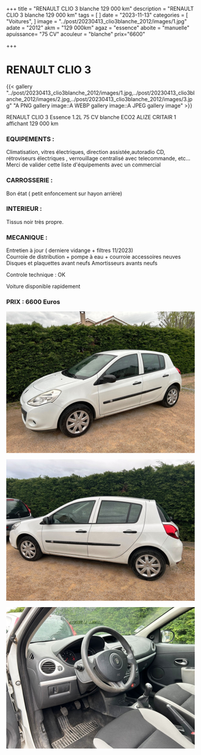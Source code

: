 +++
title = "RENAULT CLIO 3 blanche 129 000 km"
description = "RENAULT CLIO 3 blanche 129 000 km"
tags = [
]
date = "2023-11-13"
categories = [
    "Voitures",
]
image = "../post/20230413_clio3blanche_2012/images/1.jpg"
adate = "2012"
akm = "129 000km"
agaz = "essence"
aboite = "manuelle"
apuissance= "75 CV"
acouleur = "blanche"
prix="6600"

+++

# RENAULT CLIO 3

{{< gallery "../post/20230413_clio3blanche_2012/images/1.jpg,../post/20230413_clio3blanche_2012/images/2.jpg,../post/20230413_clio3blanche_2012/images/3.jpg" "A PNG gallery image::A WEBP gallery image::A JPEG gallery image" >}}


RENAULT CLIO 3 Essence 1.2L 75 CV blanche ECO2 ALIZE CRITAIR 1 affichant 129 000 km

### EQUIPEMENTS :
Climatisation, vitres électriques, direction assistée,autoradio CD, rétroviseurs électriques , verrouillage centralisé avec telecommande, etc...
Merci de valider cette liste d'équipements avec un commercial

### CARROSSERIE :
Bon état ( petit enfoncement sur hayon arrière)

### INTERIEUR :
Tissus noir très propre.

### MECANIQUE :
Entretien à jour ( derniere vidange + filtres 11/2023)	
Courroie de distribution + pompe à eau + courroie accessoires neuves
Disques et plaquettes avant neufs
Amortisseurs avants neufs

Controle technique : OK

Voiture disponible rapidement


### PRIX : 6600 Euros


<!-- more -->


![](images/1.jpg)

![](images/2.jpg)

![](images/3.jpg)

